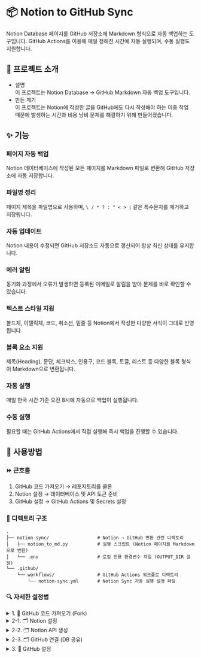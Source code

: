 # 📦 Notion to GitHub Sync

Notion Database 페이지를 GitHub 저장소에 Markdown 형식으로 자동 백업하는 도구입니다.
GitHub Actions를 이용해 매일 정해진 시간에 자동 실행되며, 수동 실행도 지원합니다.

## 📝 프로젝트 소개

- 설명  
    이 프로젝트는 Notion Database → GitHub Markdown 자동 백업 도구입니다.
- 만든 계기  
    이 프로젝트는 Notion에 작성한 글을 GitHub에도 다시 작성해야 하는 이중 작업 때문에 발생하는 시간과 비용 낭비 문제를 해결하기 위해 만들어졌습니다.
    

## ✨ 기능

### 페이지 자동 백업
Notion 데이터베이스에 작성된 모든 페이지를 Markdown 파일로 변환해 GitHub 저장소에 자동 저장합니다.

### 파일명 정리
페이지 제목을 파일명으로 사용하며, `\ / * ? : " < > |` 같은 특수문자를 제거하고 저장됩니다.

### 자동 업데이트
Notion 내용이 수정되면 GitHub 저장소도 자동으로 갱신되어 항상 최신 상태를 유지합니다.

### 에러 알림
동기화 과정에서 오류가 발생하면 등록된 이메일로 알림을 받아 문제를 바로 확인할 수 있습니다.

### 텍스트 스타일 지원
볼드체, 이탤릭체, 코드, 취소선, 밑줄 등 Notion에서 작성한 다양한 서식이 그대로 반영됩니다.

### 블록 요소 지원
제목(Heading), 문단, 체크박스, 인용구, 코드 블록, 토글, 리스트 등 다양한 블록 형식이 Markdown으로 변환됩니다.

### 자동 실행
매일 한국 시간 기준 오전 8시에 자동으로 백업이 실행됩니다.

### 수동 실행
필요할 때는 GitHub Actions에서 직접 실행해 즉시 백업을 진행할 수 있습니다.

## 📖 사용방법  

### ⏩ 큰흐름
1. GitHub 코드 가져오기 → 레포지토리를 클론
2. Notion 설정 → 데이터베이스 및 API 토큰 준비
3. GitHub 설정 → GitHub Actions 및 Secrets 설정

### 📂 디렉토리 구조
```
.
├── notion-sync/                  # Notion → GitHub 변환 관련 디렉토리
│   ├── notion_to_md.py           # 실행 스크립트 (Notion 페이지를 Markdown으로 변환)
│   └── .env                      # 로컬 전용 환경변수 파일 (OUTPUT_DIR 설정)
└── .github/
    └── workflows/                # GitHub Actions 워크플로 디렉토리
        └── notion-sync.yml       # Notion Sync 자동 실행 설정 파일
```

### 🔍 자세한 설정법
<details>
<summary>1. 🐙 GitHub 코드 가져오기 (Fork)</summary>

1. Fork 버튼 클릭 (Create new fork)  
    Notion-to-Github 레파지토리 상단에 fork 버튼 누르기
2. 계정 선택하기
    - Owner : 소유할 계정을 선택  
3. Create fork 클릭
</details>

<details>
<summary>2-1. 🗂 Notion 설정</summary>

#### (1) 데이터베이스 생성
1. Notion 회원 가입하기
2. `/데이터베이스` 입력 → 데이터베이스 전체 페이지 선택
3. 생성 완료
4. 데이터베이스 이름 작성 및 테스트 페이지 작성  

#### (2) Database ID 가져오기
1. 설정 클릭(새로 만들기 옆 에 위치한 버튼)  
2. 데이터 소스 관리 클릭
3. 해당 데이터베이스의 `…` 클릭  
4. 데이터 소스 ID 복사(Database ID)   
    메모장에 붙여넣어 잠시 보관해 두기 

</details>

<details>
<summary>2-2. 🗂 Notion API 생성</summary>

#### (1) URL 방법
1. [Notion Integration 페이지](https://www.notion.so/my-integrations) 접속 후 로그인  
2. 새 API 통합 클릭  
3. 새 API 통합 작성
   - API 통합 이름 : `to-github`  
     (⚠️ `notion` 이라는 단어는 포함 불가)  
   - 관련 워크스페이스 : 데이터베이스가 있는 워크스페이스 
   - 유형: `private`  
4. 저장 후 API Key 복사  
   - “표시하기” 클릭 → “복사” 클릭  
</details>

<details>
<summary>2-3. 🗂 GitHub 연결 (DB 공유)</summary>

1. 사용할 DB 맨 오른쪽 위 `…` 클릭(공유 ☆ ...)  
2. 연결 클릭  
3. 방금 만든 API 통합(`to-github`) 검색 후 클릭  
4. 연결 확인  

</details>

<details>
<summary>3. 🐙 GitHub 설정</summary>

</details>
